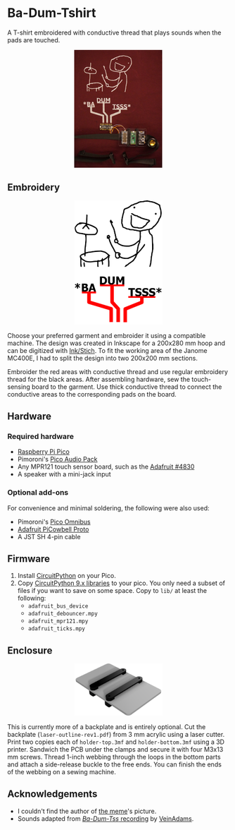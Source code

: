 # Ba-Dum-Tshirt

A T-shirt embroidered with conductive thread that plays sounds when the pads are touched.

<p align="center">
  <img src="readme/project-preview.jpg" width="200" />
</p>

## Embroidery

<p align="center">
  <img src="embroidery/tshirt-rev1-export.svg" width="200" />
</p>

Choose your preferred garment and embroider it using a compatible machine.
The design was created in Inkscape for a 200x280 mm hoop and can be digitized with [Ink/Stich](https://inkstitch.org/).
To fit the working area of the Janome MC400E, I had to split the design into two 200x200 mm sections.

Embroider the red areas with conductive thread and use regular embroidery thread for the black areas.
After assembling hardware, sew the touch-sensing board to the garment.
Use thick conductive thread to connect the conductive areas to the corresponding pads on the board.

## Hardware

### Required hardware

- [Raspberry Pi Pico](https://www.raspberrypi.com/products/raspberry-pi-pico/)
- Pimoroni's [Pico Audio Pack](https://pimoroni.com/audiopack)
- Any MPR121 touch sensor board, such as the [Adafruit #4830](https://www.adafruit.com/product/4830)
- A speaker with a mini-jack input

### Optional add-ons

For convenience and minimal soldering, the following were also used:
- Pimoroni's [Pico Omnibus](https://shop.pimoroni.com/products/pico-omnibus)
- [Adafruit PiCowbell Proto](https://www.adafruit.com/product/5200)
- A JST SH 4-pin cable

## Firmware

1. Install [CircuitPython](https://circuitpython.org/board/raspberry_pi_pico/) on your Pico.
2. Copy [CircuitPython 9.x libraries](https://github.com/adafruit/Adafruit_CircuitPython_Bundle/releases/tag/20250228) to your pico. You only need a subset of files if you want to save on some space. Copy to `lib/` at least the following:
    * `adafruit_bus_device`
    * `adafruit_debouncer.mpy`
    * `adafruit_mpr121.mpy`
    * `adafruit_ticks.mpy`

## Enclosure

<p align="center">
  <img src="readme/enclosure-preview.png" width="200" />
</p>

This is currently more of a backplate and is entirely optional.
Cut the backplate (`laser-outline-rev1.pdf`) from 3 mm acrylic using a laser cutter.
Print two copies each of `holder-top.3mf` and `holder-bottom.3mf` using a 3D printer.
Sandwich the PCB under the clamps and secure it with four M3x13 mm screws.
Thread 1-inch webbing through the loops in the bottom parts and attach a side-release buckle to the free ends.
You can finish the ends of the webbing on a sewing machine.


## Acknowledgements

* I couldn't find the author of [the meme](https://knowyourmeme.com/memes/rimshot-ba-dum-tss)'s picture.
* Sounds adapted from [*Ba-Dum-Tss* recording](https://freesound.org/people/VeinAdams/sounds/713649/) by [VeinAdams](https://freesound.org/people/VeinAdams/).
